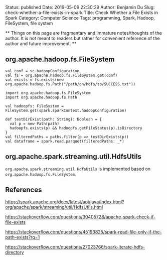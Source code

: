 Status: published
Date: 2019-05-09 22:30:29
Author: Benjamin Du
Slug: check-whether-a-file-exists-in-spark
Title: Check Whether a File Exists in Spark
Category: Computer Science
Tags: programming, Spark, Hadoop, FileSystem, file system

**
Things on this page are fragmentary and immature notes/thoughts of the author.
It is not meant to readers but rather for convenient reference of the author and future improvement.
**



## org.apache.hadoop.fs.FileSystem
```
val conf = sc.hadoopConfiguration
val fs = org.apache.hadoop.fs.FileSystem.get(conf)
val exists = fs.exists(new org.apache.hadoop.fs.Path("/path/on/hdfs/to/SUCCESS.txt"))
```


```
import org.apache.hadoop.fs.FileSystem
import org.apache.hadoop.fs.Path

val hadoopfs: FileSystem = FileSystem.get(spark.sparkContext.hadoopConfiguration)

def testDirExist(path: String): Boolean = {
  val p = new Path(path)
  hadoopfs.exists(p) && hadoopfs.getFileStatus(p).isDirectory
}
val filteredPaths = paths.filter(p => testDirExists(p))
val dataframe = spark.read.parquet(filteredPaths: _*)
```

## org.apache.spark.streaming.util.HdfsUtils

`org.apache.spark.streaming.util.HdfsUtils` is implemented based on `org.apache.hadoop.fs.FileSystem`.

## References

https://spark.apache.org/docs/latest/api/java/index.html?org/apache/spark/streaming/util/HdfsUtils.html

https://stackoverflow.com/questions/30405728/apache-spark-check-if-file-exists


https://stackoverflow.com/questions/45193825/spark-read-file-only-if-the-path-exists?rq=1

https://stackoverflow.com/questions/27023766/spark-iterate-hdfs-directory
